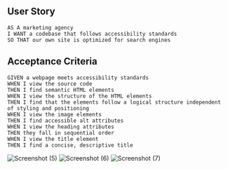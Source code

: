 ## User Story

```
AS A marketing agency
I WANT a codebase that follows accessibility standards
SO THAT our own site is optimized for search engines
```

## Acceptance Criteria

```
GIVEN a webpage meets accessibility standards
WHEN I view the source code
THEN I find semantic HTML elements
WHEN I view the structure of the HTML elements
THEN I find that the elements follow a logical structure independent of styling and positioning
WHEN I view the image elements
THEN I find accessible alt attributes
WHEN I view the heading attributes
THEN they fall in sequential order
WHEN I view the title element
THEN I find a concise, descriptive title
```
![Screenshot (5)](https://user-images.githubusercontent.com/70493940/95000037-36478700-0572-11eb-8b3d-848a3c76dc02.png)
![Screenshot (6)](https://user-images.githubusercontent.com/70493940/95000038-36e01d80-0572-11eb-8a6b-6b5e408f3268.png)
![Screenshot (7)](https://user-images.githubusercontent.com/70493940/95000039-3778b400-0572-11eb-893a-8cb59977c186.png)